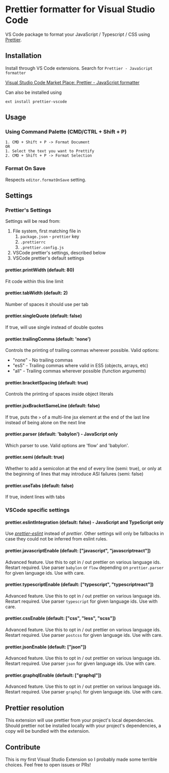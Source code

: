 # Prettier formatter for Visual Studio Code

VS Code package to format your JavaScript / Typescript / CSS using [Prettier](https://github.com/prettier/prettier).

## Installation

Install through VS Code extensions. Search for `Prettier - JavaScript formatter`

[Visual Studio Code Market Place: Prettier - JavaScript formatter](https://marketplace.visualstudio.com/items?itemName=esbenp.prettier-vscode)

Can also be installed using

```
ext install prettier-vscode
```

## Usage

### Using Command Palette (CMD/CTRL + Shift + P)

```
1. CMD + Shift + P -> Format Document
OR
1. Select the text you want to Prettify
2. CMD + Shift + P -> Format Selection
```

### Format On Save
Respects `editor.formatOnSave` setting.

## Settings

### Prettier's Settings
Settings will be read from:
1. File system, first matching file in
    1. `package.json` - `prettier` key
    1. `.prettierrc`
    1. `.prettier.config.js`
1. VSCode prettier's settings, described below
1. VSCode prettier's default settings

#### prettier.printWidth (default: 80)
Fit code within this line limit

#### prettier.tabWidth (default: 2)
Number of spaces it should use per tab

#### prettier.singleQuote (default: false)
If true, will use single instead of double quotes

#### prettier.trailingComma (default: 'none')
Controls the printing of trailing commas wherever possible. Valid options:
 - "none" - No trailing commas
 - "es5"  - Trailing commas where valid in ES5 (objects, arrays, etc)
 - "all"  - Trailing commas wherever possible (function arguments)

#### prettier.bracketSpacing (default: true)
Controls the printing of spaces inside object literals

#### prettier.jsxBracketSameLine (default: false)
If true, puts the `>` of a multi-line jsx element at the end of the last line instead of being alone on the next line

#### prettier.parser (default: 'babylon') - JavaScript only
Which parser to use. Valid options are 'flow' and 'babylon'.

#### prettier.semi (default: true)
Whether to add a semicolon at the end of every line (semi: true),
or only at the beginning of lines that may introduce ASI failures (semi: false)

#### prettier.useTabs (default: false)
If true, indent lines with tabs

### VSCode specific settings

#### prettier.eslintIntegration (default: false) - JavaScript and TypeScript only
Use *[prettier-eslint](https://github.com/prettier/prettier-eslint)* instead of *prettier*.
Other settings will only be fallbacks in case they could not be inferred from eslint rules.

#### prettier.javascriptEnable (default: ["javascript", "javascriptreact"])
Advanced feature. Use this to opt in / out prettier on various language ids. Restart required.
Use parser `babylon` or `flow` depending on `prettier.parser` for given language ids.
Use with care.

#### prettier.typescriptEnable (default: ["typescript", "typescriptreact"])
Advanced feature. Use this to opt in / out prettier on various language ids. Restart required.
Use parser `typescript` for given language ids.
Use with care.

#### prettier.cssEnable (default: ["css", "less", "scss"])
Advanced feature. Use this to opt in / out prettier on various language ids. Restart required.
Use parser `postcss` for given language ids.
Use with care.

#### prettier.jsonEnable (default: ["json"])
Advanced feature. Use this to opt in / out prettier on various language ids. Restart required.
Use parser `json` for given language ids.
Use with care.

#### prettier.graphqlEnable (default: ["graphql"])
Advanced feature. Use this to opt in / out prettier on various language ids. Restart required.
Use parser `graphql` for given language ids.
Use with care.

## Prettier resolution

This extension will use prettier from your project's local dependencies. Should prettier not be installed locally with your project's dependencies, a copy will be bundled with the extension.

## Contribute
This is my first Visual Studio Extension so I probably made some terrible choices. Feel free to open issues or PRs!
